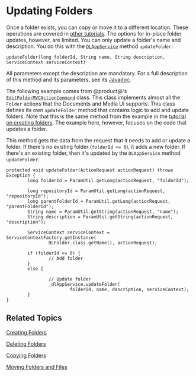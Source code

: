 # Updating Folders [](id=updating-folders)

Once a folder exists, you can copy or move it to a different location. These 
operations are covered in 
[other tutorials](/develop/tutorials/-/knowledge_base/7-1/copying-and-moving-entities). 
The options for in-place folder updates, however, are limited. You can only 
update a folder's name and description. You do this with the 
[`DLAppService`](@platform-ref@/7.1-latest/javadocs/portal-kernel/com/liferay/document/library/kernel/service/DLAppService.html) 
method `updateFolder`: 

    updateFolder(long folderId, String name, String description, ServiceContext serviceContext)

All parameters except the description are mandatory. For a full description of 
this method and its parameters, see its 
[Javadoc](@platform-ref@/7.1-latest/javadocs/portal-kernel/com/liferay/document/library/kernel/service/DLAppService.html#updateFolder-long-java.lang.String-java.lang.String-com.liferay.portal.kernel.service.ServiceContext-). 

The following example comes from @product@'s 
[`EditFolderMVCActionCommand`](https://github.com/liferay/liferay-portal/blob/master/modules/apps/document-library/document-library-web/src/main/java/com/liferay/document/library/web/internal/portlet/action/EditFolderMVCActionCommand.java) 
class. This class implements almost all the `Folder` actions that the Documents 
and Media UI supports. This class defines its own `updateFolder` method that 
contains logic to add and update folders. Note that this is the same method from 
the example in the 
[tutorial on creating folders](/develop/tutorials/-/knowledge_base/7-1/creating-folders). 
The example here, however, focuses on the code that updates a folder. 

This method gets the data from the request that it needs to add or update a 
folder. If there's no existing folder (`folderId <= 0`), it adds a new folder. 
If there's an existing folder, then it's updated by the `DLAppService` method 
`updateFolder`: 

    protected void updateFolder(ActionRequest actionRequest) throws Exception {
            long folderId = ParamUtil.getLong(actionRequest, "folderId");

            long repositoryId = ParamUtil.getLong(actionRequest, "repositoryId");
            long parentFolderId = ParamUtil.getLong(actionRequest, "parentFolderId");
            String name = ParamUtil.getString(actionRequest, "name");
            String description = ParamUtil.getString(actionRequest, "description");

            ServiceContext serviceContext = ServiceContextFactory.getInstance(
                    DLFolder.class.getName(), actionRequest);

            if (folderId <= 0) {
                    // Add folder
            }
            else {

                    // Update folder
                    _dlAppService.updateFolder(
                            folderId, name, description, serviceContext);
            }
    }

## Related Topics [](id=related-topics)

[Creating Folders](/develop/tutorials/-/knowledge_base/7-1/creating-folders)

[Deleting Folders](/develop/tutorials/-/knowledge_base/7-1/deleting-folders)

[Copying Folders](/develop/tutorials/-/knowledge_base/7-1/copying-folders)

[Moving Folders and Files](/develop/tutorials/-/knowledge_base/7-1/moving-folders-and-files)
